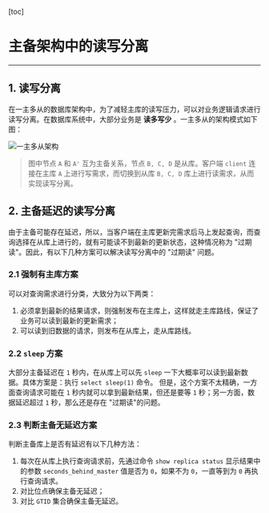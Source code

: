 

[toc]

# 主备架构中的读写分离

-------

## 1. 读写分离

在一主多从的数据库架构中，为了减轻主库的读写压力，可以对业务逻辑请求进行读写分离。在数据库系统中，大部分业务是 **读多写少** 。一主多从的架构模式如下图：

![一主多从架构](.\pictures\27_1.png)

>   图中节点 `A` 和 `A'` 互为主备关系，节点 `B, C, D` 是从库。客户端 `client` 连接在主库 `A` 上进行写需求，而切换到从库 `B, C, D` 库上进行读需求，从而实现读写分离。

## 2. 主备延迟的读写分离

由于主备可能存在延迟，所以，当客户端在主库更新完需求后马上发起查询，而查询选择在从库上进行的，就有可能读不到最新的更新状态，这种情况称为 "过期读"。因此，有以下几种方案可以解决读写分离中的 "过期读" 问题。

### 2.1 强制有主库方案

可以对查询需求进行分类，大致分为以下两类：

1.  必须拿到最新的结果请求，则强制发布在主库上，这样就走主库路线，保证了业务可以读到最新的更新需求；
2.  可以读到旧数据的请求，则发布在从库上，走从库路线。

### 2.2 `sleep` 方案

大部分主备延迟在 `1` 秒内，在从库上可以先 `sleep` 一下大概率可以读到最新数据。具体方案是：执行 `select sleep(1)` 命令。
但是，这个方案不太精确，一方面查询请求可能在 `1` 秒内就可以拿到最新结果，但还是要等 `1` 秒；另一方面，数据延迟超过 `1` 秒，那么还是存在 "过期读"的问题。

### 2.3 判断主备无延迟方案

判断主备库上是否有延迟有以下几种方法：

1.  每次在从库上执行查询请求前，先通过命令 `show replica status` 显示结果中的参数 `seconds_behind_master` 值是否为 `0`，如果不为 `0`，一直等到为 `0` 再执行查询请求。
2.  对比位点确保主备无延迟；
3.  对比 `GTID` 集合确保主备无延迟。





